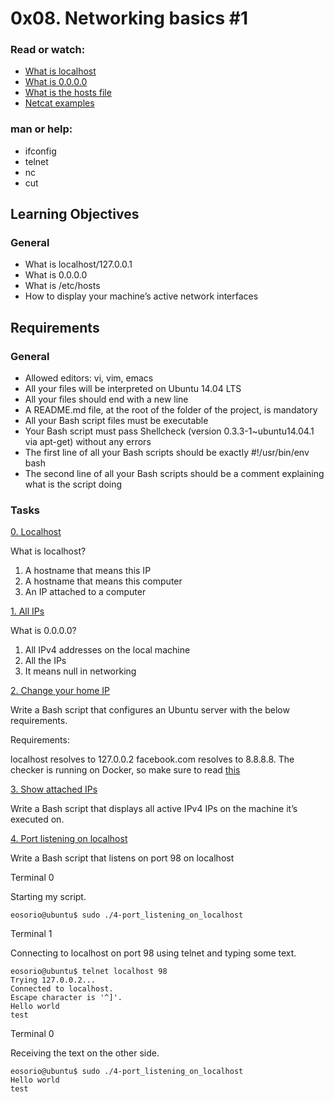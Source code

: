 
# 0x08. Networking basics #1

### Read or watch:

* [What is localhost]()
* [What is 0.0.0.0]()
* [What is the hosts file]()
* [Netcat examples]()

### man or help:

* ifconfig
* telnet
* nc
* cut

## Learning Objectives

### General
* What is localhost/127.0.0.1
* What is 0.0.0.0
* What is /etc/hosts
* How to display your machine’s active network interfaces

## Requirements

### General
* Allowed editors: vi, vim, emacs
* All your files will be interpreted on Ubuntu 14.04 LTS
* All your files should end with a new line
* A README.md file, at the root of the folder of the project, is mandatory
* All your Bash script files must be executable
* Your Bash script must pass Shellcheck (version 0.3.3-1~ubuntu14.04.1 via apt-get) without any errors
* The first line of all your Bash scripts should be exactly #!/usr/bin/env bash
* The second line of all your Bash scripts should be a comment explaining what is the script doing

### Tasks
[0. Localhost](https://github.com/erikaosgue/holberton-system_engineering-devops/blob/master/0x08-networking_basics_2/0-localhost)

What is localhost?

1. A hostname that means this IP
2. A hostname that means this computer
3. An IP attached to a computer

[1. All IPs](https://github.com/erikaosgue/holberton-system_engineering-devops/blob/master/0x08-networking_basics_2/1-wildcard)

What is 0.0.0.0?

1. All IPv4 addresses on the local machine
2. All the IPs
3. It means null in networking

[2. Change your home IP](https://github.com/erikaosgue/holberton-system_engineering-devops/blob/master/0x08-networking_basics_2/2-change_your_home_IP)

Write a Bash script that configures an Ubuntu server with the below requirements.

Requirements:

localhost resolves to 127.0.0.2
facebook.com resolves to 8.8.8.8.
The checker is running on Docker, so make sure to read [this](https://web.archive.org/web/20171117023601/http://blog.jonathanargentiero.com/docker-sed-cannot-rename-etcsedl8ysxl-device-or-resource-busy/)

[3. Show attached IPs](https://github.com/erikaosgue/holberton-system_engineering-devops/blob/master/0x08-networking_basics_2/3-show_attached_IPs)

Write a Bash script that displays all active IPv4 IPs on the machine it’s executed on.

[4. Port listening on localhost](https://github.com/erikaosgue/holberton-system_engineering-devops/blob/master/0x08-networking_basics_2/4-port_listening_on_localhost)

Write a Bash script that listens on port 98 on localhost

Terminal 0

Starting my script.

    eosorio@ubuntu$ sudo ./4-port_listening_on_localhost

Terminal 1

Connecting to localhost on port 98 using telnet and typing some text.

    eosorio@ubuntu$ telnet localhost 98
    Trying 127.0.0.2...
    Connected to localhost.
    Escape character is '^]'.
    Hello world
    test

Terminal 0

Receiving the text on the other side.

    eosorio@ubuntu$ sudo ./4-port_listening_on_localhost
    Hello world
    test
